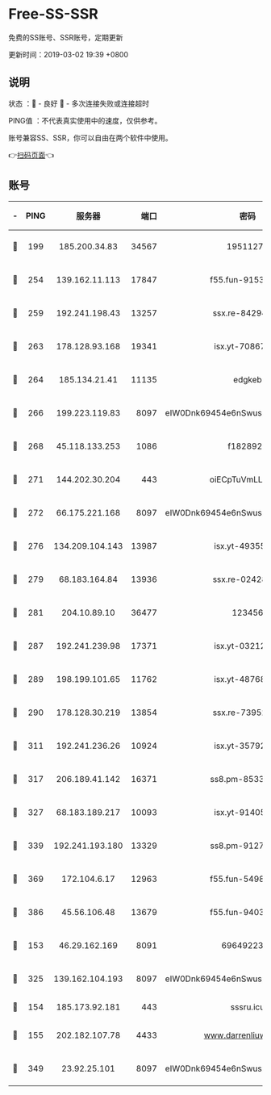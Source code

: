 # Free-SS-SSR

免费的SS账号、SSR账号，定期更新

更新时间：2019-03-02 19:39 +0800

## 说明

状态     ：🙂 - 良好 🙁 - 多次连接失败或连接超时

PING值   ：不代表真实使用中的速度，仅供参考。

账号兼容SS、SSR，你可以自由在两个软件中使用。

👉[扫码页面](https://liesauer.github.io/free-ss-ssr.github.io/)👈

## 账号

|-|PING|服务器|端口|密码|加密方式|区域|
|:----:|:----:|:-----:|-----:|:----:|:----:|:----:|
|🙂|199|185.200.34.83|34567|19511276|aes-256-cfb|US|
|🙂|254|139.162.11.113|17847|f55.fun-91530926|aes-256-cfb|SG|
|🙂|259|192.241.198.43|13257|ssx.re-84294373|aes-256-cfb|US|
|🙂|263|178.128.93.168|19341|isx.yt-70867662|aes-256-cfb|SG|
|🙂|264|185.134.21.41|11135|edgkeb|aes-256-cfb|GB|
|🙂|266|199.223.119.83|8097|eIW0Dnk69454e6nSwuspv9DmS201tQ0D|aes-256-cfb|US|
|🙂|268|45.118.133.253|1086|f1828920|aes-256-cfb|SG|
|🙂|271|144.202.30.204|443|oiECpTuVmLLxk4Ts|aes-256-cfb|US|
|🙂|272|66.175.221.168|8097|eIW0Dnk69454e6nSwuspv9DmS201tQ0D|aes-256-cfb|US|
|🙂|276|134.209.104.143|13987|isx.yt-49355412|aes-256-cfb|SG|
|🙂|279|68.183.164.84|13936|ssx.re-02428773|aes-256-cfb|US|
|🙂|281|204.10.89.10|36477|123456|aes-256-cfb|US|
|🙂|287|192.241.239.98|17371|isx.yt-03212931|aes-256-cfb|US|
|🙂|289|198.199.101.65|11762|isx.yt-48768869|aes-256-cfb|US|
|🙂|290|178.128.30.219|13854|ssx.re-73952571|aes-256-cfb|SG|
|🙂|311|192.241.236.26|10924|isx.yt-35792736|aes-256-cfb|US|
|🙂|317|206.189.41.142|16371|ss8.pm-85330521|aes-256-cfb|SG|
|🙂|327|68.183.189.217|10093|isx.yt-91405923|aes-256-cfb|SG|
|🙂|339|192.241.193.180|13329|ss8.pm-91273278|aes-256-cfb|US|
|🙂|369|172.104.6.17|12963|f55.fun-54984893|aes-256-cfb|US|
|🙂|386|45.56.106.48|13679|f55.fun-94035018|aes-256-cfb|US|
|🙂|153|46.29.162.169|8091|6964922356|aes-256-cfb|RU|
|🙂|325|139.162.104.193|8097|eIW0Dnk69454e6nSwuspv9DmS201tQ0D|aes-256-cfb|JP|
|🙁|154|185.173.92.181|443|sssru.icu|rc4-md5|RU|
|🙁|155|202.182.107.78|4433|www.darrenliuwei.com|aes-256-cfb|JP|
|🙁|349|23.92.25.101|8097|eIW0Dnk69454e6nSwuspv9DmS201tQ0D|aes-256-cfb|US|
